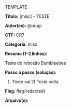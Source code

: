TEMPLATE


**Título:** [misc] - TESTE

**Autor(es):** @raugi

**CTF:** CR7

**Categoria:** misc

**Resumo (1–2 linhas):**

Teste do robozão Bumbleebee

**Passo a passo (solução):**

1) Teste vai 2) Teste volta

**Flag:** flag{redacted}

**Arquivo(s):** 